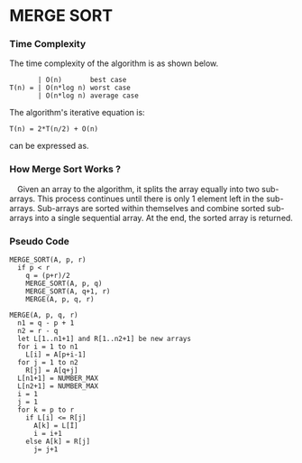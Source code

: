# MERGE SORT

### Time Complexity

The time complexity of the algorithm is as shown below.

           | O(n)       best case
    T(n) = | O(n*log n) worst case
           | O(n*log n) average case
           
The algorithm's iterative equation is:

    T(n) = 2*T(n/2) + O(n)
    
can be expressed as.

### How Merge Sort Works ?

&emsp;Given an array to the algorithm, it splits the array equally into two sub-arrays. This process continues until there is only 1 element left in the sub-arrays. Sub-arrays are sorted within themselves and combine sorted sub-arrays into a single sequential array. At the end, the sorted array is returned.

### Pseudo Code

    MERGE_SORT(A, p, r)
      if p < r
        q = (p+r)/2
        MERGE_SORT(A, p, q)
        MERGE_SORT(A, q+1, r)
        MERGE(A, p, q, r)
      
    MERGE(A, p, q, r)
      n1 = q - p + 1
      n2 = r - q
      let L[1..n1+1] and R[1..n2+1] be new arrays
      for i = 1 to n1
        L[i] = A[p+i-1]
      for j = 1 to n2
        R[j] = A[q+j]
      L[n1+1] = NUMBER_MAX
      L[n2+1] = NUMBER_MAX
      i = 1
      j = 1
      for k = p to r
        if L[i] <= R[j]
          A[k] = L[İ]
          i = i+1
        else A[k] = R[j]
          j= j+1
